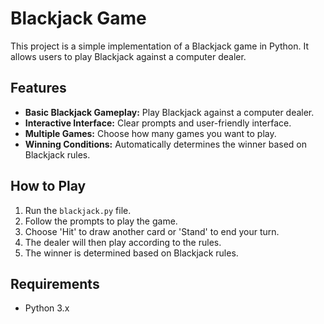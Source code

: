<h1>Blackjack Game</h1>

<p>This project is a simple implementation of a Blackjack game in Python. It allows users to play Blackjack against a computer dealer.</p>

<h2>Features</h2>
<ul>
  <li><strong>Basic Blackjack Gameplay:</strong> Play Blackjack against a computer dealer.</li>
  <li><strong>Interactive Interface:</strong> Clear prompts and user-friendly interface.</li>
  <li><strong>Multiple Games:</strong> Choose how many games you want to play.</li>
  <li><strong>Winning Conditions:</strong> Automatically determines the winner based on Blackjack rules.</li>
</ul>

<h2>How to Play</h2>
<ol>
  <li>Run the <code>blackjack.py</code> file.</li>
  <li>Follow the prompts to play the game.</li>
  <li>Choose 'Hit' to draw another card or 'Stand' to end your turn.</li>
  <li>The dealer will then play according to the rules.</li>
  <li>The winner is determined based on Blackjack rules.</li>
</ol>

<h2>Requirements</h2>
<ul>
  <li>Python 3.x</li>
</ul>
